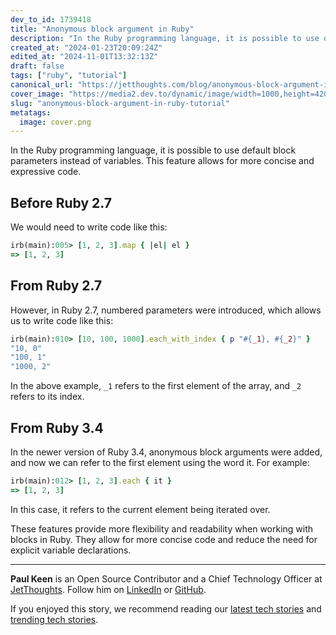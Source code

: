 ```yaml
---
dev_to_id: 1739418
title: "Anonymous block argument in Ruby"
description: "In the Ruby programming language, it is possible to use default block parameters instead of..."
created_at: "2024-01-23T20:09:24Z"
edited_at: "2024-11-01T13:32:13Z"
draft: false
tags: ["ruby", "tutorial"]
canonical_url: "https://jetthoughts.com/blog/anonymous-block-argument-in-ruby-tutorial/"
cover_image: "https://media2.dev.to/dynamic/image/width=1000,height=420,fit=cover,gravity=auto,format=auto/https%3A%2F%2Fmedia.dev.to%2Fcdn-cgi%2Fimage%2Fwidth%3D1000%2Cheight%3D420%2Cfit%3Dcover%2Cgravity%3Dauto%2Cformat%3Dauto%2Fhttps%253A%252F%252Fdev-to-uploads.s3.amazonaws.com%252Fuploads%252Farticles%252Fq0vn2pasdid21w0ay4u1.png"
slug: "anonymous-block-argument-in-ruby-tutorial"
metatags:
  image: cover.png
---
```

In the Ruby programming language, it is possible to use default block parameters instead of variables. This feature allows for more concise and expressive code.

## Before Ruby 2.7

We would need to write code like this:

```ruby
irb(main):005> [1, 2, 3].map { |el| el }
=> [1, 2, 3]
```

## From Ruby 2.7

However, in Ruby 2.7, numbered parameters were introduced, which allows us to write code like this:

```ruby
irb(main):010> [10, 100, 1000].each_with_index { p "#{_1}, #{_2}" }
"10, 0"
"100, 1"
"1000, 2"
```

In the above example, `_1` refers to the first element of the array, and `_2` refers to its index.

## From Ruby 3.4

In the newer version of Ruby 3.4, anonymous block arguments were added, and now we can refer to the first element using the word it. For example:

```ruby
irb(main):012> [1, 2, 3].each { it }
=> [1, 2, 3]
```

In this case, it refers to the current element being iterated over.

These features provide more flexibility and readability when working with blocks in Ruby. They allow for more concise code and reduce the need for explicit variable declarations.

---

**Paul Keen** is an Open Source Contributor and a Chief Technology Officer at [JetThoughts](https://www.jetthoughts.com). Follow him on [LinkedIn](https://www.linkedin.com/in/paul-keen/) or [GitHub](https://github.com/pftg).

If you enjoyed this story, we recommend reading our [latest tech stories](https://jtway.co/latest) and [trending tech stories](https://jtway.co/trending).